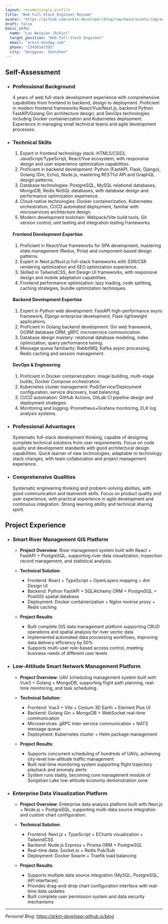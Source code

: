 ```yaml
---
layout: resume/single.profile
title: "Web Full-Stack Engineer Resume"
avatar: "https://github.com/arkin-developer/blog/raw/main/assets/img/author-offical.jpg"
draft: false
basic_info:
  name: "Lai Weiqian (Arkin)"
  target_position: "Web Full-Stack Engineer"
  email: "arkin-dev@qq.com"
  phone: "13430147593"
  city: "Dongguan, Shenzhen"
---
```


## Self-Assessment

- ### Professional Background

  4 years of web full-stack development experience with comprehensive capabilities from frontend to backend, design to deployment. Proficient in modern frontend frameworks React/Vue/Next.js, backend Python FastAPI/Golang Gin architecture design, and DevOps technologies including Docker containerization and Kubernetes deployment. Experience in managing small technical teams and agile development processes.

- ### Technical Skills

  1. Expert in frontend technology stack: HTML5/CSS3, JavaScript/TypeScript, React/Vue ecosystem, with responsive design and user experience optimization capabilities.
  2. Proficient in backend development: Python (FastAPI, Flask, Django), Golang (Gin, Echo), Node.js, mastering RESTful API and GraphQL design patterns.
  3. Database technologies: PostgreSQL, MySQL relational databases, MongoDB, Redis NoSQL databases, with database design and performance optimization experience.
  4. Cloud-native technologies: Docker containerization, Kubernetes orchestration, CI/CD automated deployment, familiar with microservices architecture design.
  5. Modern development toolchain: Webpack/Vite build tools, Git version control, unit testing and integration testing frameworks.

  #### **Frontend Development Expertise**

  1. Proficient in React/Vue frameworks for SPA development, mastering state management (Redux, Pinia) and component-based design patterns.
  2. Expert in Next.js/Nuxt.js full-stack frameworks with SSR/CSR rendering optimization and SEO optimization experience.
  3. Skilled in TailwindCSS, Ant Design UI frameworks, with responsive design and mobile adaptation capabilities.
  4. Frontend performance optimization: lazy loading, code splitting, caching strategies, bundle optimization techniques.

  #### **Backend Development Expertise**

  1. Expert in Python web development: FastAPI high-performance async framework, Django enterprise development, Flask lightweight applications.
  2. Proficient in Golang backend development: Gin web framework, GORM database ORM, gRPC microservice communication.
  3. Database design mastery: relational database modeling, index optimization, query performance tuning.
  4. Message queue familiarity: RabbitMQ, Kafka async processing, Redis caching and session management.

  #### **DevOps & Engineering**

  1. Proficient in Docker containerization: image building, multi-stage builds, Docker Compose orchestration.
  2. Kubernetes cluster management: Pod/Service/Deployment configuration, service discovery, load balancing.
  3. CI/CD automation: GitHub Actions, GitLab CI pipeline design and deployment strategies.
  4. Monitoring and logging: Prometheus+Grafana monitoring, ELK log analysis systems.

- ### Professional Advantages

  Systematic full-stack development thinking, capable of designing complete technical solutions from user requirements. Focus on code quality and development standards with good architectural design capabilities. Quick learner of new technologies, adaptable to technology stack changes, with team collaboration and project management experience.

- ### Comprehensive Qualities

  Systematic engineering thinking and problem-solving abilities, with good communication and teamwork skills. Focus on product quality and user experience, with practical experience in agile development and continuous integration. Strong learning ability and technical sharing spirit.

## Project Experience

- ### Smart River Management GIS Platform
  
  - **Project Overview**: River management system built with React + FastAPI + PostgreSQL, supporting river data visualization, inspection record management, and statistical analysis.

  - **Technical Solution**:
    - Frontend: React + TypeScript + OpenLayers mapping + Ant Design UI
    - Backend: Python FastAPI + SQLAlchemy ORM + PostgreSQL + PostGIS spatial database
    - Deployment: Docker containerization + Nginx reverse proxy + Redis caching

  - **Project Results**:
    - Built complete GIS data management platform supporting CRUD operations and spatial analysis for river vector data
    - Implemented automated data processing workflows, improving data delivery efficiency by 50%
    - Supports multi-user role-based access control, meeting business needs of different user levels

- ### Low-Altitude Smart Network Management Platform

  - **Project Overview**: UAV scheduling management system built with Vue3 + Golang + MongoDB, supporting flight path planning, real-time monitoring, and task scheduling.

  - **Technical Solution**:
    - Frontend: Vue3 + Vite + Cesium 3D Earth + Element Plus UI
    - Backend: Golang Gin + MongoDB + WebSocket real-time communication
    - Microservices: gRPC inter-service communication + NATS message queue
    - Deployment: Kubernetes cluster + Helm package management

  - **Project Results**:
    - Supports concurrent scheduling of hundreds of UAVs, achieving city-level low-altitude traffic management
    - Built real-time monitoring system supporting flight trajectory playback and anomaly alerts
    - System runs stably, becoming core management module of Songshan Lake low-altitude economy demonstration zone

- ### Enterprise Data Visualization Platform

  - **Project Overview**: Enterprise data analysis platform built with Next.js + Node.js + PostgreSQL, supporting multi-data source integration and custom chart configuration.

  - **Technical Solution**:
    - Frontend: Next.js + TypeScript + ECharts visualization + TailwindCSS
    - Backend: Node.js Express + Prisma ORM + PostgreSQL
    - Real-time data: Socket.io + Redis Pub/Sub
    - Deployment: Docker Swarm + Traefik load balancing

  - **Project Results**:
    - Supports multiple data source integration (MySQL, PostgreSQL, API interfaces)
    - Provides drag-and-drop chart configuration interface with real-time data updates
    - Built complete user permission system and data security mechanisms

---

*Personal Blog: https://arkin-developer.github.io/blog*

